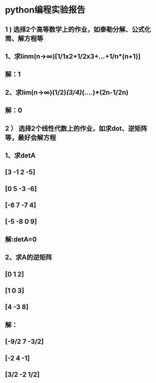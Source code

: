 # python编程实验报告

## 1 ) 选择2个高等数学上的作业，如泰勒分解、公式化简、解方程等
## 1、求linm(n->∞)[1/1x2+1/2x3+...+1/n*(n+1)]
## 解：1
## 2、求lim(n->∞)(1/2)*(3/4)*(....)*(2n-1/2n)
## 解：0

## 2 ） 选择2个线性代数上的作业，如求dot、逆矩阵等，最好会解方程
## 1、求detA
## [3 -1 2 -5]
## [0 5 -3 -6]
## [-6 7 -7 4]
## [-5 -8 0 9]
## 解:detA=0

## 2、求A的逆矩阵
## [0 1 2]
## [1 0 3]
## [4 -3 8]
## 解：
## [-9/2 7 -3/2]
## [-2 4 -1]
## [3/2 -2 1/2]